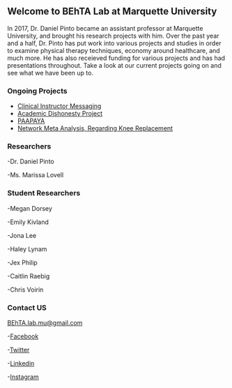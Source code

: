 ## Welcome to BEhTA Lab at Marquette University

In 2017, Dr. Daniel Pinto became an assistant professor at Marquette University, and brought his research projects with him. Over the past year and a half, Dr. Pinto has put work into various projects and studies in order to examine physical therapy techniques, economy around healthcare, and much more. He has also receieved funding for various projects and has had presentations throughout. Take a look at our current projects going on and see what we have been up to.

### Ongoing Projects
- [Clinical Instructor Messaging](https://behta-mu.github.io/Clinical-Instructor-Messaging/)
- [Academic Dishonesty Project](https://behta-mu.github.io/Academic-Dishonesty-Project/)
- [PAAPAYA](https://behta-mu.github.io/PAAPAYA/) 
- [Network Meta Analysis, Regarding Knee Replacement](https://behta-mu.github.io/Network-Meta-Analysis/)

### Researchers
-Dr. Daniel Pinto

-Ms. Marissa Lovell

### Student Researchers

-Megan Dorsey

-Emily Kivland

-Jona Lee

-Haley Lynam

-Jex Philip

-Caitlin Raebig

-Chris Voirin


### Contact US
BEhTA.lab.mu@gmail.com

-[Facebook]()

-[Twitter](https://twitter.com/BEhTA_Lab)

-[Linkedin]()

-[Instagram]()

